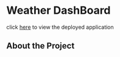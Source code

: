 # Weather DashBoard

click [here](https://mrasheed1991.github.io/Weather_Dashboard/) to view the deployed application

## About the Project
